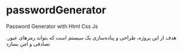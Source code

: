 # passwordGenerator
Password Generator with Html Css Js


.هدف از این پروژه، طراحی و پیاده‌سازی یک سیستم است که بتواند رمزهای عبور تصادفی و امن بسازد

